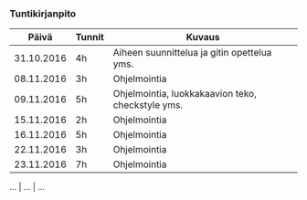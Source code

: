 ### Tuntikirjanpito
Päivä | Tunnit | Kuvaus
--------------- | ----- | ------
31.10.2016 | 4h | Aiheen suunnittelua ja gitin opettelua yms.
08.11.2016 | 3h | Ohjelmointia
09.11.2016 | 5h | Ohjelmointia, luokkakaavion teko, checkstyle yms.
15.11.2016 | 2h | Ohjelmointia
16.11.2016 | 5h | Ohjelmointia
22.11.2016 | 3h | Ohjelmointia
23.11.2016 | 7h | Ohjelmointia

... | ... | ...

